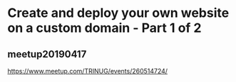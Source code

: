 # Create and deploy your own website on a custom domain - Part 1 of 2

## meetup20190417
https://www.meetup.com/TRINUG/events/260514724/
